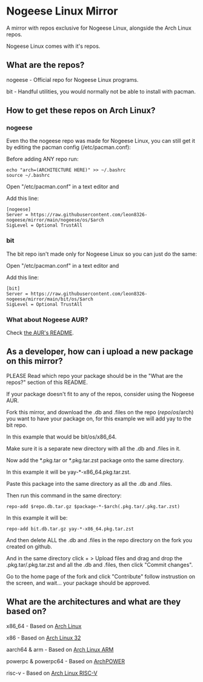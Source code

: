 # Nogeese Linux Mirror
A mirror with repos exclusive for Nogeese Linux, alongside the Arch Linux repos.

Nogeese Linux comes with it's repos.
## What are the repos?
nogeese - Official repo for Nogeese Linux programs.

bit - Handful utilities, you would normally not be able to install with pacman.
## How to get these repos on Arch Linux?
### nogeese
Even tho the nogeese repo was made for Nogeese Linux, you can still get it by editing the pacman config (/etc/pacman.conf):

Before adding ANY repo run:

```
echo "arch=(ARCHITECTURE HERE)" >> ~/.bashrc
source ~/.bashrc
```

Open "/etc/pacman.conf" in a text editor and

Add this line:

```
[nogeese]
Server = https://raw.githubusercontent.com/leon8326-nogeese/mirror/main/nogeese/os/$arch
SigLevel = Optional TrustAll
```

### bit
The bit repo isn't made only for Nogeese Linux so you can just do the same:

Open "/etc/pacman.conf" in a text editor and

Add this line:

```
[bit]
Server = https://raw.githubusercontent.com/leon8326-nogeese/mirror/main/bit/os/$arch
SigLevel = Optional TrustAll
```

### What about Nogeese AUR?
Check [the AUR's README](https://github.com/leon8326-nogeese/aur/blob/main/README.md).

## As a developer, how can i upload a new package on this mirror?
PLEASE Read which repo your package should be in the "What are the repos?" section of this README.

If your package doesn't fit to any of the repos, consider using the Nogeese AUR.

Fork this mirror, and download the .db and .files on the repo ($repo/os/$arch) you want to have your package on, for this example we will add yay to the bit repo.

In this example that would be bit/os/x86_64.

Make sure it is a separate new directory with all the .db and .files in it.

Now add the *.pkg.tar or *.pkg.tar.zst package onto the same directory.

In this example it will be yay-*-x86_64.pkg.tar.zst.

Paste this package into the same directory as all the .db and .files.

Then run this command in the same directory:

```
repo-add $repo.db.tar.gz $package-*-$arch(.pkg.tar/.pkg.tar.zst)
```

In this example it will be:

```
repo-add bit.db.tar.gz yay-*-x86_64.pkg.tar.zst
```

And then delete ALL the .db and .files in the repo directory on the fork you created on github.

And in the same directory click + > Upload files and drag and drop the .pkg.tar/.pkg.tar.zst and all the .db and .files, then click "Commit changes".

Go to the home page of the fork and click "Contribute" follow instrustion on the screen, and wait... your package should be approved. 

## What are the architectures and what are they based on?

x86_64 - Based on [Arch Linux](https://archlinux.org)

x86 - Based on [Arch Linux 32](https://archlinux32.org)

aarch64 & arm - Based on [Arch Linux ARM](https://archlinuxarm.org)

powerpc & powerpc64 - Based on [ArchPOWER](https://archlinuxpower.org)

risc-v - Based on [Arch Linux RISC-V](https://archriscv.felixc.at/)
